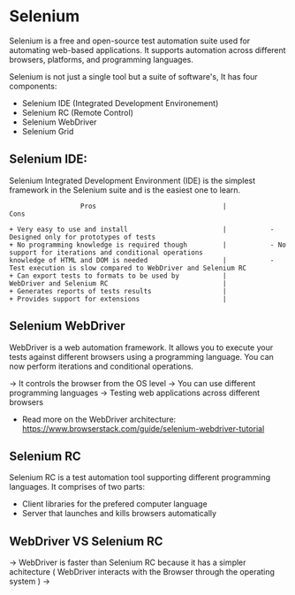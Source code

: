 # Selenium
Selenium is a free and open-source test automation suite used for automating web-based applications. 
It supports automation across different browsers, platforms, and programming languages.

Selenium is not just a single tool but a suite of software's, It has four components:
  - Selenium IDE (Integrated Development Environement)
  - Selenium RC (Remote Control)
  - Selenium WebDriver
  - Selenium Grid
  
  
## Selenium IDE:
Selenium Integrated Development Environment (IDE) is the simplest framework in the Selenium suite and is the easiest one to learn.

                      Pros                                |                               Cons
    
    + Very easy to use and install                        |           - Designed only for prototypes of tests
    + No programming knowledge is required though         |           - No support for iterations and conditional operations
    knowledge of HTML and DOM is needed                   |           - Test execution is slow compared to WebDriver and Selenium RC
    + Can export tests to formats to be used by           |
    WebDriver and Selenium RC                             |
    + Generates reports of tests results                  |
    + Provides support for extensions                     |
    
    
    
## Selenium WebDriver
WebDriver is a web automation framework.
It allows you to execute your tests against different browsers using a programming language. You can now perform iterations and conditional operations.

  -> It controls the browser from the OS level
  -> You can use different programming languages
  -> Testing web applications across different browsers
  
 * Read more on the WebDriver architecture: https://www.browserstack.com/guide/selenium-webdriver-tutorial

## Selenium RC
Selenium RC is a test automation tool supporting different programming languages.
It comprises of two parts: 
  + Client libraries for the prefered computer language
  + Server that launches and kills browsers automatically
  
## WebDriver VS Selenium RC
  -> WebDriver is faster than Selenium RC because it has a simpler achitecture ( WebDriver interacts with the Browser through the operating system )
  -> 




